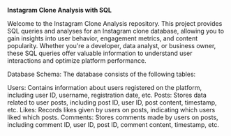 **Instagram Clone Analysis with SQL**

Welcome to the Instagram Clone Analysis repository. This project provides SQL queries and analyses for an Instagram clone database, allowing you to gain insights into user behavior, engagement metrics, and content popularity. Whether you're a developer, data analyst, or business owner, these SQL queries offer valuable information to understand user interactions and optimize platform performance.

Database Schema:
The database consists of the following tables:

Users: Contains information about users registered on the platform, including user ID, username, registration date, etc.
Posts: Stores data related to user posts, including post ID, user ID, post content, timestamp, etc.
Likes: Records likes given by users on posts, indicating which users liked which posts.
Comments: Stores comments made by users on posts, including comment ID, user ID, post ID, comment content, timestamp, etc.

